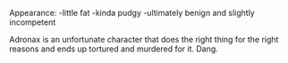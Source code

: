 Appearance:
-little fat
-kinda pudgy
-ultimately benign and slightly incompetent

Adronax is an unfortunate character that does the right thing for the right reasons and ends up tortured and murdered for it. Dang.